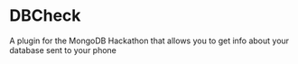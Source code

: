# DBCheck
A plugin for the MongoDB Hackathon that allows you to get info about your database sent to your phone
